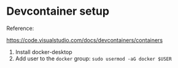 # Devcontainer setup

Reference:

https://code.visualstudio.com/docs/devcontainers/containers

1. Install docker-desktop
2. Add user to the `docker` group: `sudo usermod -aG docker $USER`